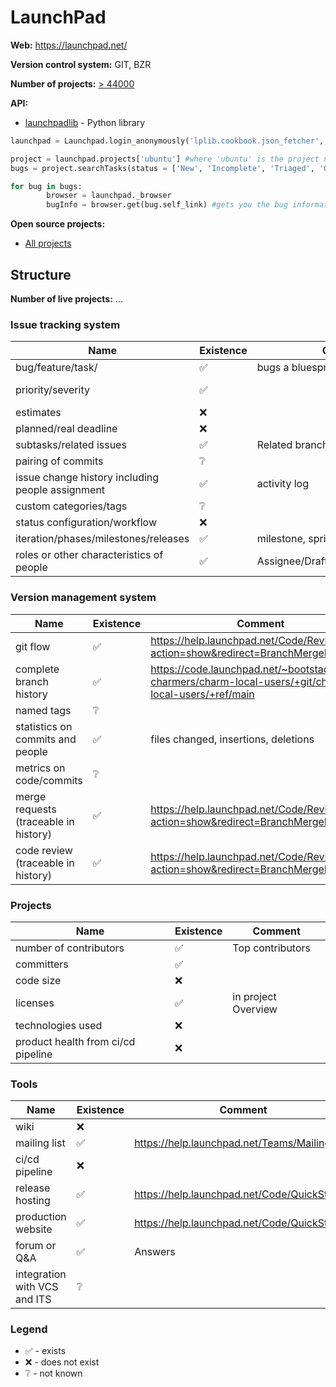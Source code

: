 LaunchPad
=========

**Web:** https://launchpad.net/ 

**Version control system:** GIT, BZR

**Number of projects:** [> 44000](https://launchpad.net/projects/)

**API:**

* [launchpadlib](https://help.launchpad.net/API/launchpadlib#Collections) - Python library

```python
launchpad = Launchpad.login_anonymously('lplib.cookbook.json_fetcher', 'production', cachedir, version = 'devel')

project = launchpad.projects['ubuntu'] #where 'ubuntu' is the project name
bugs = project.searchTasks(status = ['New', 'Incomplete', 'Triaged', 'Opinion', 'Invalid', 'Won\'t Fix', 'Confirmed', 'In Progress', 'Fix Committed', 'Fix Released'])

for bug in bugs:
        browser = launchpad._browser
        bugInfo = browser.get(bug.self_link) #gets you the bug information
```


**Open source projects:**

* [All projects](https://launchpad.net/projects/+all)

## Structure

**Number of live projects:** ...

### Issue tracking system

|Name|Existence|Comment|Link|
|---|---|---|---|
|bug/feature/task/|✅|bugs a bluesprints|https://help.launchpad.net/Blueprint |
|priority/severity|✅||https://blueprints.launchpad.net/kolla-ansible|
|estimates|❌||
|planned/real deadline|❌||
|subtasks/related issues|✅|Related branches a Related bugs |
|pairing of commits|❔||
|issue change history including people assignment|✅|activity log||
|custom categories/tags|❔||
|status configuration/workflow|❌||
|iteration/phases/milestones/releases|✅|milestone, sprint |https://help.launchpad.net/Blueprint |
|roles or other characteristics of people|✅|Assignee/Drafter/Approver/Registrant|https://help.launchpad.net/BlueprintRoles |

### Version management system

|Name|Existence|Comment|
|---|---|---|
|git flow|✅|https://help.launchpad.net/Code/Review?action=show&redirect=BranchMergeProposals |
|complete branch history|✅|https://code.launchpad.net/~bootstack-charmers/charm-local-users/+git/charm-local-users/+ref/main|
|named tags|❔||
|statistics on commits and people|✅|files changed, insertions, deletions|
|metrics on code/commits|❔||
|merge requests (traceable in history)|✅|https://help.launchpad.net/Code/Review?action=show&redirect=BranchMergeProposals |
|code review (traceable in history)|✅|https://help.launchpad.net/Code/Review?action=show&redirect=BranchMergeProposals |


### Projects

|Name|Existence|Comment|
|---|---|---|
|number of contributors|✅|Top contributors|
|committers|✅||
|code size|❌||
|licenses|✅|in project Overview|
|technologies used|❌||
|product health from ci/cd pipeline|❌||

### Tools

|Name|Existence|Comment|
|---|---|---|
|wiki|❌||
|mailing list|✅|https://help.launchpad.net/Teams/MailingLists |
|ci/cd pipeline|❌||
|release hosting|✅|https://help.launchpad.net/Code/QuickStart |
|production website|✅|https://help.launchpad.net/Code/QuickStart |
|forum or Q&A|✅|Answers|
|integration with VCS and ITS|❔||


### Legend

* ✅ - exists
* ❌ - does not exist
* ❔ - not known